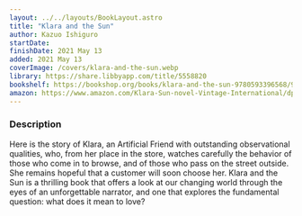 ```yaml
---
layout: ../../layouts/BookLayout.astro
title: "Klara and the Sun"
author: Kazuo Ishiguro
startDate:
finishDate: 2021 May 13
added: 2021 May 13
coverImage: /covers/klara-and-the-sun.webp
library: https://share.libbyapp.com/title/5558820
bookshelf: https://bookshop.org/books/klara-and-the-sun-9780593396568/9780593311295
amazon: https://www.amazon.com/Klara-Sun-novel-Vintage-International/dp/0593311299/
---
```


### Description
Here is the story of Klara, an Artificial Friend with outstanding observational qualities, who, from her place in the store, watches carefully the behavior of those who come in to browse, and of those who pass on the street outside. She remains hopeful that a customer will soon choose her. Klara and the Sun is a thrilling book that offers a look at our changing world through the eyes of an unforgettable narrator, and one that explores the fundamental question: what does it mean to love?

<!-- ### Notes & Highlights -->
